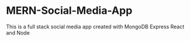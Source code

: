 # MERN-Social-Media-App
This is a full stack social media app created with MongoDB Express React and Node
